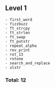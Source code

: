 
## Level 1           
```
- first_word
- fizzbuzz      
- ft_strcpy     
- ft_strlen       
- ft_swap           
- ft_putstr         
- repeat_alpha      
- rev_print         
- rot_13            
- rotone            
- search_and_replace
- ulstr                     
```
### Total: 12 

